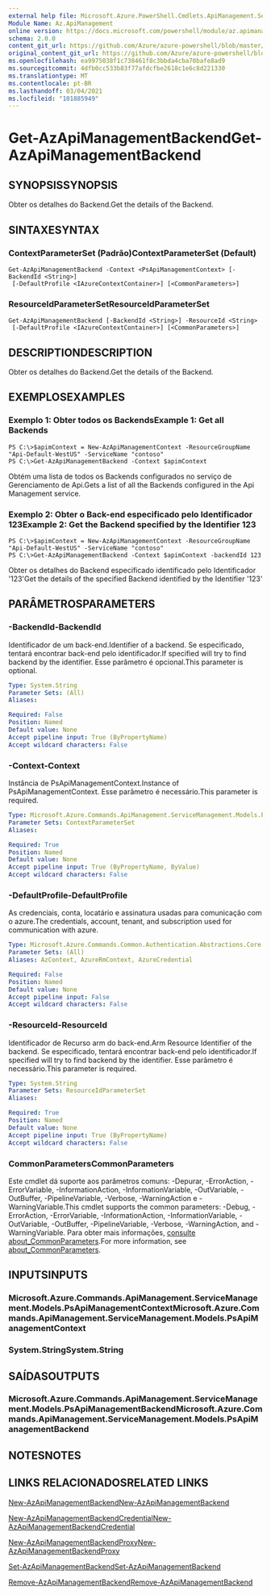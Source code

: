 ```yaml
---
external help file: Microsoft.Azure.PowerShell.Cmdlets.ApiManagement.ServiceManagement.dll-Help.xml
Module Name: Az.ApiManagement
online version: https://docs.microsoft.com/powershell/module/az.apimanagement/get-azapimanagementbackend
schema: 2.0.0
content_git_url: https://github.com/Azure/azure-powershell/blob/master/src/ApiManagement/ApiManagement/help/Get-AzApiManagementBackend.md
original_content_git_url: https://github.com/Azure/azure-powershell/blob/master/src/ApiManagement/ApiManagement/help/Get-AzApiManagementBackend.md
ms.openlocfilehash: ea9975038f1c738461f8c3bbda4cba70bafe8ad9
ms.sourcegitcommit: 4dfb0cc533b83f77afdcfbe2618c1e6c8d221330
ms.translationtype: MT
ms.contentlocale: pt-BR
ms.lasthandoff: 03/04/2021
ms.locfileid: "101885949"
---
```

# <span data-ttu-id="fade0-101">Get-AzApiManagementBackend</span><span class="sxs-lookup"><span data-stu-id="fade0-101">Get-AzApiManagementBackend</span></span>

## <span data-ttu-id="fade0-102">SYNOPSIS</span><span class="sxs-lookup"><span data-stu-id="fade0-102">SYNOPSIS</span></span>
<span data-ttu-id="fade0-103">Obter os detalhes do Backend.</span><span class="sxs-lookup"><span data-stu-id="fade0-103">Get the details of the Backend.</span></span>

## <span data-ttu-id="fade0-104">SINTAXE</span><span class="sxs-lookup"><span data-stu-id="fade0-104">SYNTAX</span></span>

### <span data-ttu-id="fade0-105">ContextParameterSet (Padrão)</span><span class="sxs-lookup"><span data-stu-id="fade0-105">ContextParameterSet (Default)</span></span>
```
Get-AzApiManagementBackend -Context <PsApiManagementContext> [-BackendId <String>]
 [-DefaultProfile <IAzureContextContainer>] [<CommonParameters>]
```

### <span data-ttu-id="fade0-106">ResourceIdParameterSet</span><span class="sxs-lookup"><span data-stu-id="fade0-106">ResourceIdParameterSet</span></span>
```
Get-AzApiManagementBackend [-BackendId <String>] -ResourceId <String>
 [-DefaultProfile <IAzureContextContainer>] [<CommonParameters>]
```

## <span data-ttu-id="fade0-107">DESCRIPTION</span><span class="sxs-lookup"><span data-stu-id="fade0-107">DESCRIPTION</span></span>
<span data-ttu-id="fade0-108">Obter os detalhes do Backend.</span><span class="sxs-lookup"><span data-stu-id="fade0-108">Get the details of the Backend.</span></span>

## <span data-ttu-id="fade0-109">EXEMPLOS</span><span class="sxs-lookup"><span data-stu-id="fade0-109">EXAMPLES</span></span>

### <span data-ttu-id="fade0-110">Exemplo 1: Obter todos os Backends</span><span class="sxs-lookup"><span data-stu-id="fade0-110">Example 1: Get all Backends</span></span>
```
PS C:\>$apimContext = New-AzApiManagementContext -ResourceGroupName "Api-Default-WestUS" -ServiceName "contoso"
PS C:\>Get-AzApiManagementBackend -Context $apimContext
```

<span data-ttu-id="fade0-111">Obtém uma lista de todos os Backends configurados no serviço de Gerenciamento de Api.</span><span class="sxs-lookup"><span data-stu-id="fade0-111">Gets a list of all the Backends configured in the Api Management service.</span></span>

### <span data-ttu-id="fade0-112">Exemplo 2: Obter o Back-end especificado pelo Identificador 123</span><span class="sxs-lookup"><span data-stu-id="fade0-112">Example 2: Get the Backend specified by the Identifier 123</span></span>
```
PS C:\>$apimContext = New-AzApiManagementContext -ResourceGroupName "Api-Default-WestUS" -ServiceName "contoso"
PS C:\>Get-AzApiManagementBackend -Context $apimContext -backendId 123
```

<span data-ttu-id="fade0-113">Obter os detalhes do Backend especificado identificado pelo Identificador '123'</span><span class="sxs-lookup"><span data-stu-id="fade0-113">Get the details of the specified Backend identified by the Identifier '123'</span></span>

## <span data-ttu-id="fade0-114">PARÂMETROS</span><span class="sxs-lookup"><span data-stu-id="fade0-114">PARAMETERS</span></span>

### <span data-ttu-id="fade0-115">-BackendId</span><span class="sxs-lookup"><span data-stu-id="fade0-115">-BackendId</span></span>
<span data-ttu-id="fade0-116">Identificador de um back-end.</span><span class="sxs-lookup"><span data-stu-id="fade0-116">Identifier of a backend.</span></span>
<span data-ttu-id="fade0-117">Se especificado, tentará encontrar back-end pelo identificador.</span><span class="sxs-lookup"><span data-stu-id="fade0-117">If specified will try to find backend by the identifier.</span></span>
<span data-ttu-id="fade0-118">Esse parâmetro é opcional.</span><span class="sxs-lookup"><span data-stu-id="fade0-118">This parameter is optional.</span></span>

```yaml
Type: System.String
Parameter Sets: (All)
Aliases:

Required: False
Position: Named
Default value: None
Accept pipeline input: True (ByPropertyName)
Accept wildcard characters: False
```

### <span data-ttu-id="fade0-119">-Context</span><span class="sxs-lookup"><span data-stu-id="fade0-119">-Context</span></span>
<span data-ttu-id="fade0-120">Instância de PsApiManagementContext.</span><span class="sxs-lookup"><span data-stu-id="fade0-120">Instance of PsApiManagementContext.</span></span>
<span data-ttu-id="fade0-121">Esse parâmetro é necessário.</span><span class="sxs-lookup"><span data-stu-id="fade0-121">This parameter is required.</span></span>

```yaml
Type: Microsoft.Azure.Commands.ApiManagement.ServiceManagement.Models.PsApiManagementContext
Parameter Sets: ContextParameterSet
Aliases:

Required: True
Position: Named
Default value: None
Accept pipeline input: True (ByPropertyName, ByValue)
Accept wildcard characters: False
```

### <span data-ttu-id="fade0-122">-DefaultProfile</span><span class="sxs-lookup"><span data-stu-id="fade0-122">-DefaultProfile</span></span>
<span data-ttu-id="fade0-123">As credenciais, conta, locatário e assinatura usadas para comunicação com o azure.</span><span class="sxs-lookup"><span data-stu-id="fade0-123">The credentials, account, tenant, and subscription used for communication with azure.</span></span>

```yaml
Type: Microsoft.Azure.Commands.Common.Authentication.Abstractions.Core.IAzureContextContainer
Parameter Sets: (All)
Aliases: AzContext, AzureRmContext, AzureCredential

Required: False
Position: Named
Default value: None
Accept pipeline input: False
Accept wildcard characters: False
```

### <span data-ttu-id="fade0-124">-ResourceId</span><span class="sxs-lookup"><span data-stu-id="fade0-124">-ResourceId</span></span>
<span data-ttu-id="fade0-125">Identificador de Recurso arm do back-end.</span><span class="sxs-lookup"><span data-stu-id="fade0-125">Arm Resource Identifier of the backend.</span></span> <span data-ttu-id="fade0-126">Se especificado, tentará encontrar back-end pelo identificador.</span><span class="sxs-lookup"><span data-stu-id="fade0-126">If specified will try to find backend by the identifier.</span></span> <span data-ttu-id="fade0-127">Esse parâmetro é necessário.</span><span class="sxs-lookup"><span data-stu-id="fade0-127">This parameter is required.</span></span>

```yaml
Type: System.String
Parameter Sets: ResourceIdParameterSet
Aliases:

Required: True
Position: Named
Default value: None
Accept pipeline input: True (ByPropertyName)
Accept wildcard characters: False
```

### <span data-ttu-id="fade0-128">CommonParameters</span><span class="sxs-lookup"><span data-stu-id="fade0-128">CommonParameters</span></span>
<span data-ttu-id="fade0-129">Este cmdlet dá suporte aos parâmetros comuns: -Depurar, -ErrorAction, -ErrorVariable, -InformationAction, -InformationVariable, -OutVariable, -OutBuffer, -PipelineVariable, -Verbose, -WarningAction e -WarningVariable.</span><span class="sxs-lookup"><span data-stu-id="fade0-129">This cmdlet supports the common parameters: -Debug, -ErrorAction, -ErrorVariable, -InformationAction, -InformationVariable, -OutVariable, -OutBuffer, -PipelineVariable, -Verbose, -WarningAction, and -WarningVariable.</span></span> <span data-ttu-id="fade0-130">Para obter mais informações, [consulte about_CommonParameters](http://go.microsoft.com/fwlink/?LinkID=113216).</span><span class="sxs-lookup"><span data-stu-id="fade0-130">For more information, see [about_CommonParameters](http://go.microsoft.com/fwlink/?LinkID=113216).</span></span>

## <span data-ttu-id="fade0-131">INPUTS</span><span class="sxs-lookup"><span data-stu-id="fade0-131">INPUTS</span></span>

### <span data-ttu-id="fade0-132">Microsoft.Azure.Commands.ApiManagement.ServiceManagement.Models.PsApiManagementContext</span><span class="sxs-lookup"><span data-stu-id="fade0-132">Microsoft.Azure.Commands.ApiManagement.ServiceManagement.Models.PsApiManagementContext</span></span>

### <span data-ttu-id="fade0-133">System.String</span><span class="sxs-lookup"><span data-stu-id="fade0-133">System.String</span></span>

## <span data-ttu-id="fade0-134">SAÍDAS</span><span class="sxs-lookup"><span data-stu-id="fade0-134">OUTPUTS</span></span>

### <span data-ttu-id="fade0-135">Microsoft.Azure.Commands.ApiManagement.ServiceManagement.Models.PsApiManagementBackend</span><span class="sxs-lookup"><span data-stu-id="fade0-135">Microsoft.Azure.Commands.ApiManagement.ServiceManagement.Models.PsApiManagementBackend</span></span>

## <span data-ttu-id="fade0-136">NOTES</span><span class="sxs-lookup"><span data-stu-id="fade0-136">NOTES</span></span>

## <span data-ttu-id="fade0-137">LINKS RELACIONADOS</span><span class="sxs-lookup"><span data-stu-id="fade0-137">RELATED LINKS</span></span>

[<span data-ttu-id="fade0-138">New-AzApiManagementBackend</span><span class="sxs-lookup"><span data-stu-id="fade0-138">New-AzApiManagementBackend</span></span>](./New-AzApiManagementBackend.md)

[<span data-ttu-id="fade0-139">New-AzApiManagementBackendCredential</span><span class="sxs-lookup"><span data-stu-id="fade0-139">New-AzApiManagementBackendCredential</span></span>](./New-AzApiManagementBackendCredential.md)

[<span data-ttu-id="fade0-140">New-AzApiManagementBackendProxy</span><span class="sxs-lookup"><span data-stu-id="fade0-140">New-AzApiManagementBackendProxy</span></span>](./New-AzApiManagementBackendProxy.md)

[<span data-ttu-id="fade0-141">Set-AzApiManagementBackend</span><span class="sxs-lookup"><span data-stu-id="fade0-141">Set-AzApiManagementBackend</span></span>](./Set-AzApiManagementBackend.md)

[<span data-ttu-id="fade0-142">Remove-AzApiManagementBackend</span><span class="sxs-lookup"><span data-stu-id="fade0-142">Remove-AzApiManagementBackend</span></span>](./Remove-AzApiManagementBackend.md)
